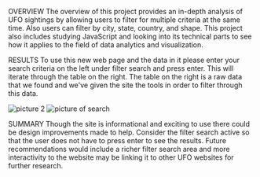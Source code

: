 OVERVIEW
The overview of this project provides an in-depth analysis of UFO sightings by allowing users to filter for multiple criteria at the same time. Also users can filter by city, state, country, and shape. This project also includes studying JavaScript and looking into its technical parts to see how it applies to the field of data analytics and visualization.

RESULTS
To use this new web page and the data in it please enter your search criteria on the left under filter search and press enter. This will iterate through the table on the right. The table on the right is a raw data that we found and we've given the site the tools in order to filter through this data.

![picture 2](https://user-images.githubusercontent.com/115684964/211440064-2bd193b0-ec46-40ca-9385-313aa17c4d20.PNG)
![picture of search](https://user-images.githubusercontent.com/115684964/211440070-d6954e14-be56-41c8-8310-4332459ee70e.PNG)

SUMMARY
Though the site is informational and exciting to use there could be design improvements made to help. Consider the filter search active so that the user does not have to press enter to see the results. Future recommendations would include a richer filter search area and more interactivity to the website may be linking it to other UFO websites for further research.
